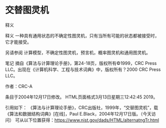 # 交替图灵机


释义



释义
一种具有通用状态的不确定性图灵机，只有当所有可能的状态都被接受时，它才能接受。



另请参阅
计算模型，不确定性图灵机，预言机，概率图灵机和通用图灵机。



笔记
摘自《算法与计算理论手册》，第24-18页，版权所有©1999，CRC Press LLC。出现在《计算机科学、工程与技术词典》中，版权所有？2000 CRC Press LLC。


作者：CRC-A







条目于2004年12月17日修改。
HTML页面格式3月13日星期三12:42:45 2019。



引用如下：
《算法与计算理论手册》，CRC出版社，1999年，“交替图灵机”，载
《算法和数据结构词典》[在线]，Paul E.Black，2004年12月17日版。（今天访问）
可从以下位置获得：https://www.nist.gov/dads/HTML/alternatngTr.html